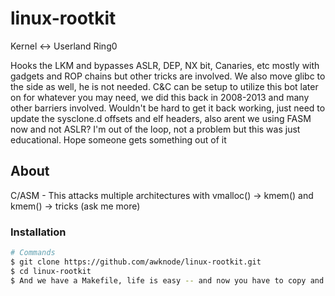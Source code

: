 # linux-rootkit
 Kernel <-> Userland
 Ring0

Hooks the LKM and bypasses ASLR, DEP, NX bit, Canaries, etc mostly with gadgets and ROP chains but other tricks are involved. We also move glibc to the side as well, he is not needed. 
C&C can be setup to utilize this bot later on for whatever you may need, we did this back in 2008-2013 and many other barriers involved. Wouldn't be hard to get it back working, 
just need to update the sysclone.d offsets and elf headers, also arent we using FASM now and not ASLR? I'm out of the loop, not a problem but this was just educational. Hope someone gets something out of it

## About

C/ASM - This attacks multiple architectures with vmalloc() -> kmem() and kmem() -> tricks (ask me more) 

### Installation

```bash
# Commands
$ git clone https://github.com/awknode/linux-rootkit.git
$ cd linux-rootkit
$ And we have a Makefile, life is easy -- and now you have to copy and paste this line by line if thats how you work 0.0
